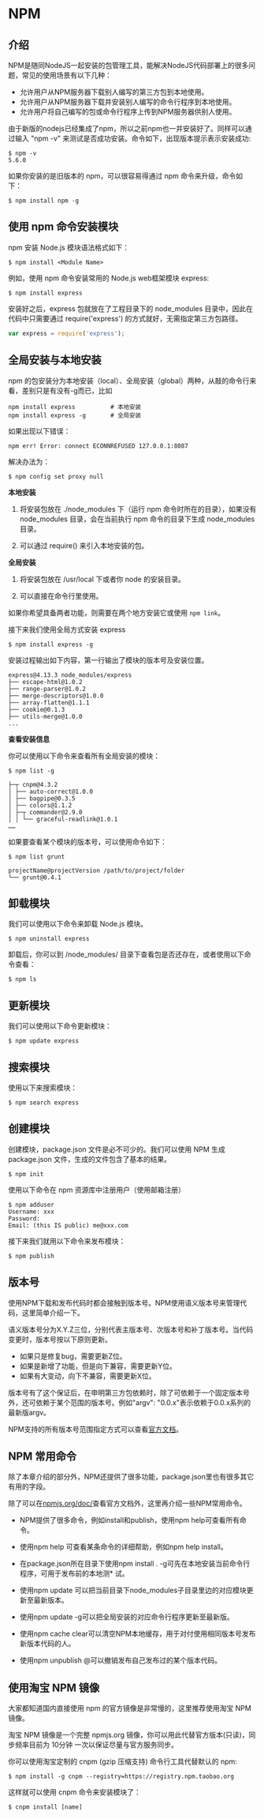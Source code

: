 # NPM

## 介绍

NPM是随同NodeJS一起安装的包管理工具，能解决NodeJS代码部署上的很多问题，常见的使用场景有以下几种：

* 允许用户从NPM服务器下载别人编写的第三方包到本地使用。
* 允许用户从NPM服务器下载并安装别人编写的命令行程序到本地使用。
* 允许用户将自己编写的包或命令行程序上传到NPM服务器供别人使用。

由于新版的nodejs已经集成了npm，所以之前npm也一并安装好了。同样可以通过输入 "npm -v" 来测试是否成功安装。命令如下，出现版本提示表示安装成功:

```shell
$ npm -v
5.6.0
```

如果你安装的是旧版本的 npm，可以很容易得通过 npm 命令来升级，命令如下：

```shell
$ npm install npm -g
```


## 使用 npm 命令安装模块

npm 安装 Node.js 模块语法格式如下：

```shell
$ npm install <Module Name>
```

例如，使用 npm 命令安装常用的 Node.js web框架模块 express:

```shell
$ npm install express
```

安装好之后，express 包就放在了工程目录下的 node_modules 目录中，因此在代码中只需要通过 require('express') 的方式就好，无需指定第三方包路径。

```js
var express = require('express');
```

## 全局安装与本地安装

npm 的包安装分为本地安装（local）、全局安装（global）两种，从敲的命令行来看，差别只是有没有-g而已，比如

```shell
npm install express          # 本地安装
npm install express -g       # 全局安装
```

如果出现以下错误：

```shell
npm err! Error: connect ECONNREFUSED 127.0.0.1:8087 
```

解决办法为：

```shell
$ npm config set proxy null
```

**本地安装**

1. 将安装包放在 ./node_modules 下（运行 npm 命令时所在的目录），如果没有 node_modules 目录，会在当前执行 npm 命令的目录下生成 node_modules 目录。

2. 可以通过 require() 来引入本地安装的包。

**全局安装**

1. 将安装包放在 /usr/local 下或者你 node 的安装目录。

2. 可以直接在命令行里使用。

如果你希望具备两者功能，则需要在两个地方安装它或使用 `npm link`。

接下来我们使用全局方式安装 express

```shell
$ npm install express -g
```

安装过程输出如下内容，第一行输出了模块的版本号及安装位置。

```
express@4.13.3 node_modules/express
├── escape-html@1.0.2
├── range-parser@1.0.2
├── merge-descriptors@1.0.0
├── array-flatten@1.1.1
├── cookie@0.1.3
├── utils-merge@1.0.0
...
```

**查看安装信息**

你可以使用以下命令来查看所有全局安装的模块：

```shell
$ npm list -g

├─┬ cnpm@4.3.2
│ ├── auto-correct@1.0.0
│ ├── bagpipe@0.3.5
│ ├── colors@1.1.2
│ ├─┬ commander@2.9.0
│ │ └── graceful-readlink@1.0.1
……
```

如果要查看某个模块的版本号，可以使用命令如下：

```shell
$ npm list grunt

projectName@projectVersion /path/to/project/folder
└── grunt@0.4.1
```

## 卸载模块

我们可以使用以下命令来卸载 Node.js 模块。

```shell
$ npm uninstall express
```

卸载后，你可以到 /node_modules/ 目录下查看包是否还存在，或者使用以下命令查看：

```shell
$ npm ls
```

## 更新模块

我们可以使用以下命令更新模块：

```shell
$ npm update express
```

## 搜索模块

使用以下来搜索模块：

```shell
$ npm search express
```

## 创建模块

创建模块，package.json 文件是必不可少的。我们可以使用 NPM 生成 package.json 文件，生成的文件包含了基本的结果。

```shell
$ npm init
```

使用以下命令在 npm 资源库中注册用户（使用邮箱注册）

```shell
$ npm adduser
Username: xxx
Password:
Email: (this IS public) me@xxx.com
```

接下来我们就用以下命令来发布模块：

```shell
$ npm publish
```

## 版本号

使用NPM下载和发布代码时都会接触到版本号。NPM使用语义版本号来管理代码，这里简单介绍一下。

语义版本号分为X.Y.Z三位，分别代表主版本号、次版本号和补丁版本号。当代码变更时，版本号按以下原则更新。

* 如果只是修复bug，需要更新Z位。
* 如果是新增了功能，但是向下兼容，需要更新Y位。
* 如果有大变动，向下不兼容，需要更新X位。

版本号有了这个保证后，在申明第三方包依赖时，除了可依赖于一个固定版本号外，还可依赖于某个范围的版本号。例如"argv": "0.0.x"表示依赖于0.0.x系列的最新版argv。

NPM支持的所有版本号范围指定方式可以查看[官方文档](https://www.npmjs.com/doc/files/package.json.html#dependencies)。


## NPM 常用命令

除了本章介绍的部分外，NPM还提供了很多功能，package.json里也有很多其它有用的字段。

除了可以在[npmjs.org/doc/](https://www.npmjs.com/package/doc)查看官方文档外，这里再介绍一些NPM常用命令。


* NPM提供了很多命令，例如install和publish，使用npm help可查看所有命令。

* 使用npm help <command>可查看某条命令的详细帮助，例如npm help install。

* 在package.json所在目录下使用npm install . -g可先在本地安装当前命令行程序，可用于发布前的本地测* 试。

* 使用npm update <package>可以把当前目录下node_modules子目录里边的对应模块更新至最新版本。

* 使用npm update <package> -g可以把全局安装的对应命令行程序更新至最新版。

* 使用npm cache clear可以清空NPM本地缓存，用于对付使用相同版本号发布新版本代码的人。

* 使用npm unpublish <package>@<version>可以撤销发布自己发布过的某个版本代码。



## 使用淘宝 NPM 镜像

大家都知道国内直接使用 npm 的官方镜像是非常慢的，这里推荐使用淘宝 NPM 镜像。

淘宝 NPM 镜像是一个完整 npmjs.org 镜像，你可以用此代替官方版本(只读)，同步频率目前为 10分钟 一次以保证尽量与官方服务同步。

你可以使用淘宝定制的 cnpm (gzip 压缩支持) 命令行工具代替默认的 npm:

```shell
$ npm install -g cnpm --registry=https://registry.npm.taobao.org
```

这样就可以使用 cnpm 命令来安装模块了：

```shell
$ cnpm install [name]
```